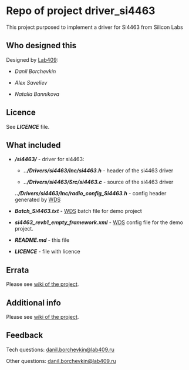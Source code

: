# Repo of project **driver_si4463**

This project purposed to implement a driver for Si4463 from Silicon Labs

## Who designed this

Designed by [Lab409](http://lab409.ru):

* *Danil Borchevkin*

* *Alex Saveliev*

* *Natalia Bannikova*

## Licence

See ***LICENCE*** file.

## What included

* ***/si4463/*** - driver for si4463:

    * ***../Drivers/si4463/Inc/si4463.h*** - header of the si4463 driver

    * ***../Drivers/si4463/Src/si4463.c*** - source of the si4463 driver

    ***../Drivers/si4463/Inc/radio_config_Si4463.h*** - config header generated by [WDS](http://www.silabs.com/products/development-tools/software/wireless-development-suite)

* ***Batch_Si4463.txt*** - [WDS](http://www.silabs.com/products/development-tools/software/wireless-development-suite) batch file for demo project

* ***si4463_revb1_empty_framework.xml*** - [WDS](http://www.silabs.com/products/development-tools/software/wireless-development-suite) config file for the demo project.

* ***README.md*** - this file

* ***LICENCE*** - file with licence

## Errata

Please see [wiki of the project](https://github.com/Lab409/driver_si4463/wiki).

## Additional info

Please see [wiki of the project](https://github.com/Lab409/driver_si4463/wiki).

## Feedback

Tech questions: danil.borchevkin@lab409.ru

Other questions: danil.borchevkin@lab409.ru
